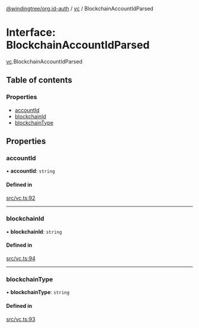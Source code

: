 [@windingtree/org.id-auth](../README.md) / [vc](../modules/vc.md) / BlockchainAccountIdParsed

# Interface: BlockchainAccountIdParsed

[vc](../modules/vc.md).BlockchainAccountIdParsed

## Table of contents

### Properties

- [accountId](vc.BlockchainAccountIdParsed.md#accountid)
- [blockchainId](vc.BlockchainAccountIdParsed.md#blockchainid)
- [blockchainType](vc.BlockchainAccountIdParsed.md#blockchaintype)

## Properties

### accountId

• **accountId**: `string`

#### Defined in

[src/vc.ts:92](https://github.com/windingtree/org.id-sdk/blob/5e5ef18/packages/auth/src/vc.ts#L92)

___

### blockchainId

• **blockchainId**: `string`

#### Defined in

[src/vc.ts:94](https://github.com/windingtree/org.id-sdk/blob/5e5ef18/packages/auth/src/vc.ts#L94)

___

### blockchainType

• **blockchainType**: `string`

#### Defined in

[src/vc.ts:93](https://github.com/windingtree/org.id-sdk/blob/5e5ef18/packages/auth/src/vc.ts#L93)
